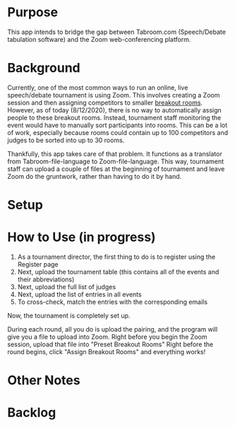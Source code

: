 # Purpose
This app intends to bridge the gap between Tabroom.com (Speech/Debate tabulation software) and the Zoom web-conferencing platform.

# Background
Currently, one of the most common ways to run an online, live speech/debate tournament is using Zoom.  This involves creating a Zoom session and then assigning competitors to smaller [breakout rooms](https://support.zoom.us/hc/en-us/articles/206476093-Enabling-breakout-rooms).  However, as of today (8/12/2020), there is no way to automatically assign people to these breakout rooms.  Instead, tournament staff monitoring the event would have to manually sort participants into rooms.  This can be a lot of work, especially because rooms could contain up to 100 competitors and judges to be sorted into up to 30 rooms.

Thankfully, this app takes care of that problem.  It functions as a translator from Tabroom-file-language to Zoom-file-language.  This way, tournament staff can upload a couple of files at the beginning of tournament and leave Zoom do the gruntwork, rather than having to do it by hand.

# Setup



# How to Use (in progress)

1. As a tournament director, the first thing to do is to register using the Register page
2. Next, upload the tournament table (this contains all of the events and their abbreviations)
3. Next, upload the full list of judges
4. Next, upload the list of entries in all events
5. To cross-check, match the entries with the corresponding emails

Now, the tournament is completely set up.

During each round, all you do is upload the pairing, and the program will give you a file to upload into Zoom.
Right before you begin the Zoom session, upload that file into "Preset Breakout Rooms"
Right before the round begins, click "Assign Breakout Rooms" and everything works!


# Other Notes




# Backlog

